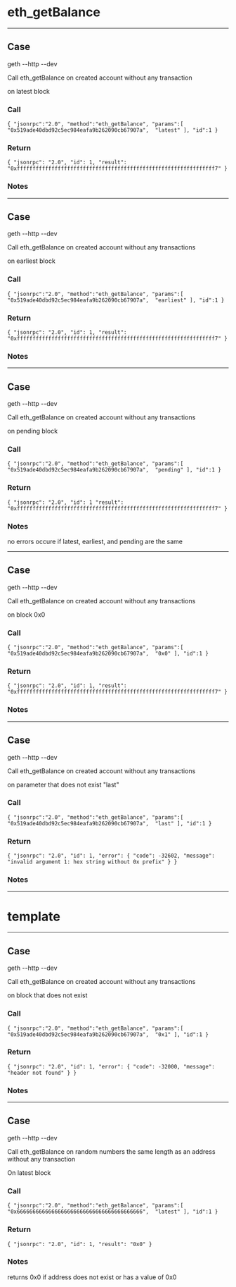 # eth_getBalance
---
## Case
 
geth --http --dev

Call eth_getBalance on created account without any transaction

on latest block

### Call

``{
    "jsonrpc":"2.0",
    "method":"eth_getBalance",
    "params":[
        "0x519ade40dbd92c5ec984eafa9b262090cb67907a", 
        "latest"
    ],
    "id":1
}
`` 

### Return

``{
    "jsonrpc": "2.0",
    "id": 1,
    "result": "0xfffffffffffffffffffffffffffffffffffffffffffffffffffffffffffffff7"
}
``

### Notes


---

## Case
  
geth --http --dev

Call eth_getBalance on created account without any transactions

on earliest block
  
### Call

``{
    "jsonrpc":"2.0",
    "method":"eth_getBalance",
    "params":[
        "0x519ade40dbd92c5ec984eafa9b262090cb67907a", 
        "earliest"
    ],
    "id":1
}
`` 

### Return

``
{
    "jsonrpc": "2.0",
    "id": 1,
    "result": "0xfffffffffffffffffffffffffffffffffffffffffffffffffffffffffffffff7"
}
``

### Notes


 
---

## Case
  
geth --http --dev

Call eth_getBalance on created account without any transactions

on pending block
  
### Call

``
{
    "jsonrpc":"2.0",
    "method":"eth_getBalance",
    "params":[
        "0x519ade40dbd92c5ec984eafa9b262090cb67907a", 
        "pending"
    ],
    "id":1
}
`` 

### Return

``
{
    "jsonrpc": "2.0",
    "id": 1
    "result": "0xfffffffffffffffffffffffffffffffffffffffffffffffffffffffffffffff7"
}
``

### Notes

no errors occure if latest, earliest, and pending are the same
 
---

## Case
  
geth --http --dev

Call eth_getBalance on created account without any transactions

on block 0x0
  
### Call

``
{
    "jsonrpc":"2.0",
    "method":"eth_getBalance",
    "params":[
        "0x519ade40dbd92c5ec984eafa9b262090cb67907a", 
        "0x0"
    ],
    "id":1
}
`` 

### Return

``
{
    "jsonrpc": "2.0",
    "id": 1,
    "result": "0xfffffffffffffffffffffffffffffffffffffffffffffffffffffffffffffff7"
}
``

### Notes


 
---

## Case
  
geth --http --dev

Call eth_getBalance on created account without any transactions

on parameter that does not exist "last"
  
### Call

``
{
    "jsonrpc":"2.0",
    "method":"eth_getBalance",
    "params":[
        "0x519ade40dbd92c5ec984eafa9b262090cb67907a", 
        "last"
    ],
    "id":1
}
`` 

### Return
``
{
    "jsonrpc": "2.0",
    "id": 1,
    "error": {
        "code": -32602,
        "message": "invalid argument 1: hex string without 0x prefix"
    }
}
``

### Notes


 
---
# template
---
## Case
  
geth --http --dev

Call eth_getBalance on created account without any transactions

on block that does not exist

### Call

``
{
    "jsonrpc":"2.0",
    "method":"eth_getBalance",
    "params":[
        "0x519ade40dbd92c5ec984eafa9b262090cb67907a", 
        "0x1"
    ],
    "id":1
}
`` 

### Return

``
{
    "jsonrpc": "2.0",
    "id": 1,
    "error": {
        "code": -32000,
        "message": "header not found"
    }
}
``

### Notes


 
---

## Case
  
geth --http --dev

Call eth_getBalance on random numbers the same length as an address without any transaction
  
On latest block  
  
### Call

``
{
    "jsonrpc":"2.0",
    "method":"eth_getBalance",
    "params":[
        "0x6666666666666666666666666666666666666666", 
        "latest"
    ],
    "id":1
}
`` 

### Return

``
{
    "jsonrpc": "2.0",
    "id": 1,
    "result": "0x0"
}
``

### Notes

returns 0x0 if address does not exist or has a value of 0x0
